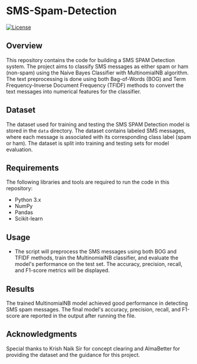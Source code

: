 # SMS-Spam-Detection

[![License](https://img.shields.io/badge/license-MIT-blue.svg)](https://opensource.org/licenses/MIT)
## Overview
This repository contains the code for building a SMS SPAM Detection system. The project aims to classify SMS messages as either spam or ham (non-spam) using the Naive Bayes Classifier with MultinomialNB algorithm. The text preprocessing is done using both Bag-of-Words (BOG) and Term Frequency-Inverse Document Frequency (TFIDF) methods to convert the text messages into numerical features for the classifier.

## Dataset
The dataset used for training and testing the SMS SPAM Detection model is stored in the `data` directory. The dataset contains labeled SMS messages, where each message is associated with its corresponding class label (spam or ham). The dataset is split into training and testing sets for model evaluation.

## Requirements
The following libraries and tools are required to run the code in this repository:
- Python 3.x
- NumPy
- Pandas
- Scikit-learn

## Usage
- The script will preprocess the SMS messages using both BOG and TFIDF methods, train the MultinomialNB classifier, and evaluate the model's performance on the test set. The accuracy, precision, recall, and F1-score metrics will be displayed.

## Results
The trained MultinomialNB model achieved good performance in detecting SMS spam messages. The final model's accuracy, precision, recall, and F1-score are reported in the output after running the file.
## Acknowledgments
Special thanks to Krish Naik Sir for concept clearing and AlmaBetter for providing the dataset and the guidance for this project.
